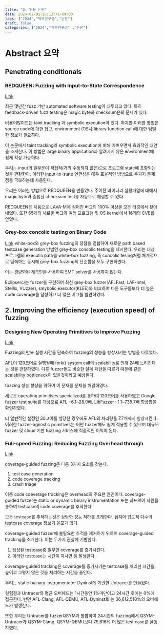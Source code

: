 ```yaml
---
title: "0. 읽을 논문"
date: 2024-02-01T10:13:41+09:00
tags: ["2024","학부연구생","논문"]
draft: false
categories: ["2024","학부연구생" ,"논문"]
---
```



# Abstract 요약

## Penetrating conditionals
### REDQUEEN: Fuzzing with Input-to-State Correspondence
[Link](https://www.ndss-symposium.org/wp-content/uploads/2019/02/ndss2019_04A-2_Aschermann_paper.pdf)

최근 몇년간 fuzz 기반 automated software testing이 대두되고 있다. 특히 feedback-driven fuzz testing은 magic byte와 checksum은의 문제가 있다.

비용이많이드는 taint tracking 과 symbolic execution이 있다. 하지만 이러한 방법은 source code에 대한 접근, environment (OS나 library function call)에 대한 엄밀한 정보가 필요하다.

이 논문에서 taint tracking과 symbolic execution에 비해 가벼우면서 효과적인 대안을 소개한다. 이 방법은 large binary application과 알려지지 않은 environment에 쉽게 확장 가능하다. 

우리는 input의 일부분이 직접적(거의 수정되지 않은)으로 프로그램 state에 포함되는것을 관찰한다. 이러한 input-to-state 연관성은 매우 효율적인 방법으로 두가지 문제점을 극복하는데 사용된다.

우리는 이러한 방법으로 REDQUEEN을 만들었다. 주어진 바이너리 실행파일에 대해서 magic byte와 중첩된 checksum test를 자동으로 해결할 수 있다. 

REDQUEEN은 처음으로 LAVA-M에 심어진 버그의 100% 이상을 모든 타깃에서 찾아내었다. 또한 65개의 새로운 버그와 여러 프로그램 및 OS kernel에서 16개의 CVE를 얻었다.


### Grey-box concolic testing on Binary Code
[Link](https://softsec.kaist.ac.kr/~sangkilc/papers/choi-icse2019.pdf)
white-box와 grey-box fuzzing의 장점을 결합하여 새로운 path based testcase generation 방법인 grey-box concolic testing을 제시한다. 우리는 대상 프로그램의 executin path를 white-box fuzzing, 즉 concolic tesing처럼 체계적으로 탐색하는 동시해 grey-box fuzzing의 단순함을 모두 구현하였다.

이는 경량화된 계측만을 사용하여 SMT solver를 사용하지 않는다.

Eclipser라는 fuzzer를 구현하여 최신 grey-box fuzzer(AFLFast, LAF-intel, Stellix, VUzzer), smybolic executor(KLEE)와 비교하여 다른 도구들보다 더 높은 code coverage를 달성하고 더 많은 버그를 발견하였따.

## 2.  Improving the efficiency (execution speed) of fuzzing
### Designing New Operating Primitives to Improve Fuzzing
[Link](https://cosmoss-jigu.github.io/pages/pubs/fuzzing-xu-ccs17.pdf)

Fuzzing의 반복 실행 시간을 단축하여 fuzzing의 성능을 향상시키는 방법을 다루었다.

AFL이 120코어로 실행될때 fork() system call의 scalability로 인해 24배 느려진다는 것을 관찰하였다. 다른 fuzzer들도 비슷한 설계 패턴을 따르기 때문에 같은 scalability bottleneck이 있을것이라고 예상된다.

fuzzing 성능 향상을 위하여 이 문제를 문제를 해결하였다.

새로운 operating primitives specialized를 통하여 120코어를 사용하였고 Google fuzzer test suite를 대상으로 AFL : 6.1~28.9배, LibFuzzer : 1.1~735.7배 향상함을 확인하였다.

더 일반적인 설정인 30코어를 할당한 경우에도 AFL의 처리량을 7.7배까지 향상시킨다. 이러한 fuzzer-agnostic primitives는 어떤 fuzzer에도 쉽게 적용할 수 있으며 대규모 fuzzer 및 cloud 기반 fuzzing 서비스에 직접적인 이익이 된다.
### Full-speed Fuzzing: Reducing Fuzzing Overhead through
[Link](https://users.cs.utah.edu/~snagy/papers/19SP.pdf)

coverage-guided fuzzing은 다음 3가지 요소를 갖는다.
1. test case generation
2. code coverage tracking
3. crash triage

이중 code coeverage tracking은 overhead의 주요한 원인이다. coverage-guided fuzzer는 static or dynamic binary instrumentation 또는 하드웨어 지원을 통하여 testcase의 code coverage를 추적한다.

모든 testcase를 추적하는것은 상당한 성능 저하를 초래한다. 심지어 압도적 다수의 testcase coverage 정보가 쓸모가 없다.

coverage-guided fuzzer에 불필요한 추적을 제거하기 위하여 coverage-guided tracking을 소개한다.  이는 두가지 관찰에 기반한다.

1. 생성된 testcase중 일부만 coverage를 증가시킨다.
2. 이러한 testcase는 시간이 지나면 덜 발생한다.

coverage-guided tracking은 coverage를 증가시키는 testcase를 처리한 시간을 높이고 그렇지 않은 것을 처리하는 시간을 줄인다.

우리는 static bainary instrumentator Dyninst에 기반한 Untracer를 만들었다.

실험결과 Untracer의 평균 오버헤드는 1시간동안 1%미만이고 24시간 후에는 0%에 접근한다. 반면 AFL-Clang, AFL-QEMU, AFL-Dyninst로 는 36,612,518%의 오버헤드가 발생한다.

또한 우리는 Untracer를 fuzzerQSYM과 통합하여 24시간의 fuzzing에서 QSYM-Untracer가 QSYM-Clang, QSYM-QEMU보다 79,616% 더 많은 test case를 실행하였다.